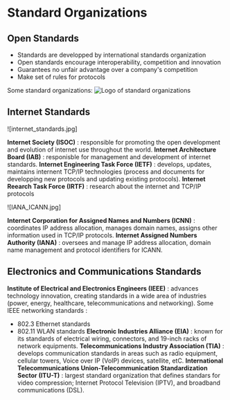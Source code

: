 # Standard Organizations
## Open Standards
- Standards are developped by international standards organization
- Open standards encourage interoperability, competition and innovation
- Guarantees no unfair advantage over a company's competition
- Make set of rules for protocols

Some standard organizations:
![Logo of standard organizations]()

## Internet Standards
![internet_standards.jpg]

**Internet Society (ISOC)** : responsible for promoting the open development and evolution of internet use throughout the world.
**Internet Architecture Board (IAB)** : responisble for management and development of internet standards.
**Internet Engineering Task Force (IETF)** : develops, updates, maintains internent TCP/IP technologies (process and documents for developping new protocols and updating existing protocols).
**Internet Reearch Task Force (IRTF)** : research about the internet and TCP/IP protocols

![IANA_ICANN.jpg]

**Internet Corporation for Assigned Names and Numbers (ICNN)** : coordinates IP address allocation, manages domain names, assigns other information used in TCP/IP protocols.
**Internet Assigned Numbers Authority (IANA)** : oversees and manage IP address allocation, domain name management and protocol identifiers for ICANN.

## Electronics and Communications Standards
**Institute of Electrical and Electronics Engineers (IEEE)** : advances technology innovation, creating standards in a wide area of industries (power, energy, healthcare, telecommunications and networking).
Some IEEE networking standards :
- 802.3 Ethernet standards
- 802.11 WLAN standards
**Electronic Industries Alliance (EIA)** : known for its standards of electrical wiring, connectors, and 19-inch racks of network equipments.
**Telecommunications Industry Association (TIA)** : develops communication standards in areas such as radio equipment, cellular towers, Voice over IP (VoIP) devices, satellite, etC.
**International Telecommunications Union-Telecommunication Standardization Sector (ITU-T)** : largest standard organization that defines standars for video compression; Internet Protocol Television (IPTV), and broadband communications (DSL).

